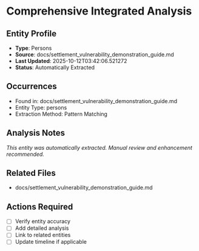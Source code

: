 # Comprehensive Integrated Analysis

## Entity Profile
- **Type**: Persons
- **Source**: docs/settlement_vulnerability_demonstration_guide.md
- **Last Updated**: 2025-10-12T03:42:06.521272
- **Status**: Automatically Extracted

## Occurrences
- Found in: docs/settlement_vulnerability_demonstration_guide.md
- Entity Type: persons
- Extraction Method: Pattern Matching

## Analysis Notes
*This entity was automatically extracted. Manual review and enhancement recommended.*

## Related Files
- docs/settlement_vulnerability_demonstration_guide.md

## Actions Required
- [ ] Verify entity accuracy
- [ ] Add detailed analysis
- [ ] Link to related entities
- [ ] Update timeline if applicable
